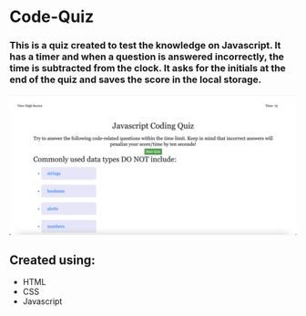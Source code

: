 # Code-Quiz

### This is a quiz created to test the knowledge on Javascript. It has a timer and when a question is answered incorrectly, the time is subtracted from the clock. It asks for the initials at the end of the quiz and saves the score in the local storage. 

<img src="./assets/images/Screen Shot 2022-07-04 at 3.29.58 PM.png">

## Created using:
- HTML
- CSS
- Javascript



